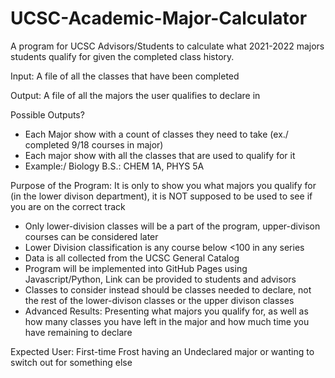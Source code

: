 # UCSC-Academic-Major-Calculator
A program for UCSC Advisors/Students to calculate what 2021-2022 majors students qualify for given the completed class history.

Input: A file of all the classes that have been completed

Output: A file of all the majors the user qualifies to declare in

Possible Outputs?
- Each Major show with a count of classes they need to take (ex./ completed 9/18 courses in major)
- Each major show with all the classes that are used to qualify for it
- Example:/ Biology B.S.: CHEM 1A, PHYS 5A

Purpose of the Program:
It is only to show you what majors you qualify for (in the lower divison department), it is NOT supposed to be used to see if you are on the correct track

- Only lower-division classes will be a part of the program, upper-divison courses can be considered later
- Lower Division classification is any course below <100 in any series
- Data is all collected from the UCSC General Catalog
- Program will be implemented into GitHub Pages using Javascript/Python, Link can be provided to students and
advisors 
- Classes to consider instead should be classes needed to declare, not the rest of the lower-divison classes
or the upper divison classes
- Advanced Results: Presenting what majors you qualify for, as well as how many classes you have left in the major
and how much time you have remaining to declare

Expected User:
First-time Frost having an Undeclared major or wanting to switch out for something else